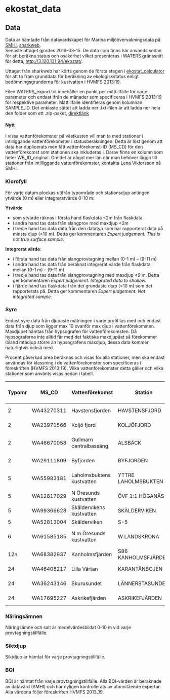 # ekostat_data
## Data
Data är hämtade från datavärdskapet för Marina miljöövervakningsdata på [SMHI](www.smhi.se), [sharkweb](https://www.smhi.se/klimatdata/oceanografi/havsmiljodata/marina-miljoovervakningsdata). <br>Senaste uttaget gjordes 2019-03-15. De data som finns här används sedan för att beräkna status och osäkerhet vilket presenteras i WATERS gränssnitt för detta, http://3.120.131.94/ekostat/. 

Uttaget från sharkweb har körts genom de första stegen i [ekostat_calculator](https://github.com/ekostat/ekostat_calculator) för att ta fram grunddata för beräkning av ekologiskstatus enligt bedömningsgrunderna för kustvatten i HVMFS 2013:19. 

Filen WATERS_export.txt innehåller en punkt per mättillfälle för varje parameter och endast ifrån de månader som specificeras i HVMFS 2013:19 för respektive parameter. Mättillfälle identifieras genom kolumnan SAMPLE_ID. Det enklaste sättet att ladda ner .txt-filen är att ladda ner hela den folder som ett .zip-paket, [direktlänk](https://github.com/ekostat/ekostat_data/archive/master.zip)

#### Nytt
I vissa vattenförekomster på västkusten vill man ta med stationer i intilliggande vattenförekomster i statusberäkningen. Detta är löst genom att data har duplicerats men fått vattenförekomst-ID (MS_CD) för den vattenförekomst som stationen ska inkluderas i. Därav finns en kolumn som heter WB_ID_original. Om det är något mer län där man behöver lägga till stationer från intilliggande vattenförekomster, kontakta Lena Viktorsson på SMHI.

### Klorofyll
För varje datum plockas utifrån typområde och stationsdjup antingen ytvärde (0 m) eller integreratvärde 0-10 m: 

**Ytvärde**
*	som ytvärde räknas i första hand flaskdata <2m från flaskdata
*	i andra hand tas data från slangprov med maxdjup <2m
*	i tredje hand tas data data från den datatyp som har rapporterat data på minsta djup (<10 m). Detta ger kommentaren *Expert judgement. This is not true surface sample*.

**Integrerat värde**:
*	i första hand tas data från slangprovtagning mellan (0-1 m) – (9-11 m)
*	i andra hand tas data från beräknat integrerat värde från flaskdata mellan (0-1 m) – (9-11 m)
*	i tredje hand tas data från slangprovtagning med maxdjup <9 m. Detta ger kommentaren *Expert judgement. Integrated data to shallow.*
* i fjärde hand tas flaskdata från det grundaste djup (<10 m) som det rapporterats på. Detta ger kommentaren *Expert judgement. Not integrated sample.*

### Syre
Endast syre data från djupaste mätningen i varje profil tas med och endast data från djup som ligger max 10 ovanför max djup i vattenförekomsten. Maxdjupet hämtas från hypsografen för vattenförekomsten. Då hypsograferna inte alltid får med det faktiska maxdjupået så förekommer ibland mtädjup större än hypsografens maxdjup, dessa data kommer naturligtvis också med. 

Procent påverkad area beräknas och visas för alla stationer, men ska endast användas för klassning i de vattenförekomster som specificeras i föreskriften (HVMFS 2013:19). Vilka vattenförekomster detta gäller och vilka stationer som använts visas nedan i tabell.

Typomr | MS_CD	| Vattenförekomst | Station | Vattenförekomst (station) i HVMFS 2013:19
------ | ------ | --------------- | ------- | --------------------------------
2	|WA43270311	|Havstensfjorden	|HAVSTENSFJORD	|Havstensfjord (Havstensfjord)
2	|WA23971566	|Koljö fjord	|KOLJÖFJORD	|Koljöfjord (Koljöfjord)
2	|WA46670058	|Gullmarn centralbassäng	|ALSBÄCK	|Gullmarn centralbassäng (Alsbäck)
2	|WA29111809	|Byfjorden	|BYFJORDEN	|Byfjorden (Byfjorden)
5	|WA55983181	|Laholmsbuktens kustvatten	|YTTRE LAHOLMSBUKTEN	|Laholmsbuktens kustvatten (Hallands väderö)
5	|WA12817029	|N Öresunds kustvatten	|ÖVF 1:1 HÖGANÄS	|N Öresunds kustvatten (Kullen)
5	|WA99366628	|Skäldervikens kustvatten	|SKÄLDERVIKEN	|Skälderviken (S2)
5	|WA52813004	|Skälderviken	|S-5	|Skälderviken (S5)
6	|WA61585185 	|N m Öresunds kustvatten	| W LANDSKRONA	|N m Öresunds kustvatten (W-Landskrona)
12n	|WA68382937	|Kanholmsfjärden	|S86 KANHOLMSFJÄRDEN	|Kanholmsfjärden (Kanholmsfjärden)
24	|WA46408217	|Lilla Värtan	|KARANTÄNBOJEN	|Tranholmenområdet (Ekhagen)
24	|WA36243146	|Skurusundet	|LÄNNERSTASUNDET	|Skurusundet (Lännerstadssundet)
24	|WA17695227	|Askrikefjärden	|ASKRIKEFJÄRDEN	|Askrikefjärden (Älvvik)

### Näringsämnen
Näringsämne och salt är medelvärdesbildat 0-10 m vid varje provtagningstillfälle.

### Siktdjup
Siktdjup är hämtat för varje provtagningstillfälle.

### BQI
BQI är hämtat från varje provtagningstillfälle.
Alla BQI-värden är beräknade av datavärd (SMHI) och har nyligen kontrollerats av utomstående expertar. Alla värdena följer föreskriften HVMFS 2013_19.
